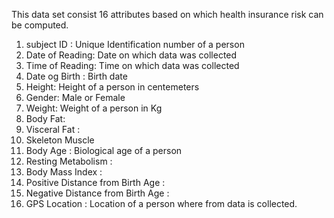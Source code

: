 
This data set consist 16 attributes based on which health insurance risk can be computed.
1) subject ID : Unique Identification number of a person
2) Date of Reading: Date on which data was collected
3) Time of Reading: Time on which data was collected
4) Date og Birth : Birth date
5) Height: Height of a person in centemeters
6) Gender: Male or Female
7) Weight: Weight of a person in Kg
8) Body Fat: 
9) Visceral Fat :
10) Skeleton Muscle
11) Body Age : Biological age of a person
12) Resting Metabolism :
13) Body Mass Index :
14) Positive Distance from Birth Age :
15) Negative Distance from Birth Age :
16) GPS Location : Location of a person where from data is collected.

